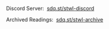 <hr style="height:50px; visibility:hidden;" />
<!--Fuck Altspace. Maybe if they could ever get their shit together I may bring my event back to the platform.
<p>Altspace Channel:&nbsp;&nbsp;<a href="https://account.altvr.com/channels/storytime" target="_blank" id="channel">sdq.st/stwl-altvr</a></p>
<!---->
<p id="nextEvent"></p>
<p>Discord Server:&nbsp;&nbsp;<a href="https://discord.gg/DbQF7ze" id="discord">sdq.st/stwl-discord</a></p>
<p>Archived Readings:&nbsp;&nbsp;<a href="/stwl/archive" id="archive">sdq.st/stwl-archive</a></p>
<script src="/stwl/assets/js/event.js"></script>
<div style="display: none;" id="aScene"><a-scene sq-disableteleport sq-spawnpoint="position: 5 0 25;" sq-maxoccupancy="number: 666" sq-clippingplane="near: 0.09; far: 1666;" sq-assetbundle="android: https://lunartiger.github.io/stwl/assets/storytime_android?v2; desktop: https://lunartiger.github.io/stwl/assets/storytime_standalonewindows?v2;" embedded>
</scene></div>